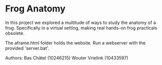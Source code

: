 # Frog Anatomy

In this project we explored a multitude of ways to study the anatomy of a frog. Specifically in a virtual setting, making real hands-on frog practicals obsolete.

The aframe.html folder holds the website. Run a webserver with the provided 'server.bat'.

Authors:
Bas Châtel (10246215)
Wouter Vrielink (10433597)
